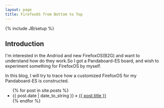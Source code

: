 ```yaml
---
layout: page
title: FirefoxOS from Bottom to Top
---
```

{% include JB/setup %}

## Introduction
 I'm interested in the Andriod and new FirefoxOS(B2G) and want to understand how do they work.So I got a Pandaboard-ES board, and wish to experiment something for FirefoxOS by myself.

 In this blog, I will try to trace how a customized FirefoxOS for my Pandaboard-ES is constructed.


<ul class="posts">
  {% for post in site.posts %}
    <li><span>{{ post.date | date_to_string }}</span> &raquo; <a href="{{ BASE_PATH }}{{ post.url }}">{{ post.title }}</a></li>
  {% endfor %}
</ul>




